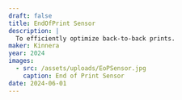 ```yaml
---
draft: false
title: EndOfPrint Sensor
description: |
  To efficiently optimize back-to-back prints.
maker: Kinnera
year: 2024
images:
  - src: /assets/uploads/EoPSensor.jpg
    caption: End of Print Sensor
date: 2024-06-01
---
```

